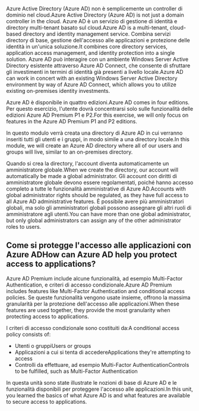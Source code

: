 <span data-ttu-id="cdcd0-101">Azure Active Directory (Azure AD) non è semplicemente un controller di dominio nel cloud.</span><span class="sxs-lookup"><span data-stu-id="cdcd0-101">Azure Active Directory (Azure AD) is not just a domain controller in the cloud.</span></span> <span data-ttu-id="cdcd0-102">Azure AD è un servizio di gestione di identità e directory multi-tenant basato sul cloud.</span><span class="sxs-lookup"><span data-stu-id="cdcd0-102">Azure AD is a multi-tenant, cloud-based directory and identity management service.</span></span> <span data-ttu-id="cdcd0-103">Combina servizi directory di base, gestione dell'accesso alle applicazioni e protezione delle identità in un'unica soluzione.</span><span class="sxs-lookup"><span data-stu-id="cdcd0-103">It combines core directory services, application access management, and identity protection into a single solution.</span></span> <span data-ttu-id="cdcd0-104">Azure AD può interagire con un ambiente Windows Server Active Directory esistente attraverso Azure AD Connect, che consente di sfruttare gli investimenti in termini di identità già presenti a livello locale.</span><span class="sxs-lookup"><span data-stu-id="cdcd0-104">Azure AD can work in concert with an existing Windows Server Active Directory environment by way of Azure AD Connect, which allows you to utilize existing on-premises identity investments.</span></span>

<span data-ttu-id="cdcd0-105">Azure AD è disponibile in quattro edizioni.</span><span class="sxs-lookup"><span data-stu-id="cdcd0-105">Azure AD comes in four editions.</span></span> <span data-ttu-id="cdcd0-106">Per questo esercizio, l'utente dovrà concentrarsi solo sulle funzionalità delle edizioni Azure AD Premium P1 e P2.</span><span class="sxs-lookup"><span data-stu-id="cdcd0-106">For this exercise, we will only focus on features in the Azure AD Premium P1 and P2 editions.</span></span>

<span data-ttu-id="cdcd0-107">In questo modulo verrà creata una directory di Azure AD in cui verranno inseriti tutti gli utenti e i gruppi, in modo simile a una directory locale.</span><span class="sxs-lookup"><span data-stu-id="cdcd0-107">In this module, we will create an Azure AD directory where all of our users and groups will live, similar to an on-premises directory.</span></span>

<span data-ttu-id="cdcd0-108">Quando si crea la directory, l'account diventa automaticamente un amministratore globale.</span><span class="sxs-lookup"><span data-stu-id="cdcd0-108">When we create the directory, our account will automatically be made a global administrator.</span></span> <span data-ttu-id="cdcd0-109">Gli account con diritti di amministratore globale devono essere regolamentati, poiché hanno accesso completo a tutte le funzionalità amministrative di Azure AD.</span><span class="sxs-lookup"><span data-stu-id="cdcd0-109">Accounts with global administrator rights should be regulated, as they have full access to all Azure AD administrative features.</span></span> <span data-ttu-id="cdcd0-110">È possibile avere più amministratori globali, ma solo gli amministratori globali possono assegnare gli altri ruoli di amministratore agli utenti.</span><span class="sxs-lookup"><span data-stu-id="cdcd0-110">You can have more than one global administrator, but only global administrators can assign any of the other administrator roles to users.</span></span>

## <a name="how-can-azure-ad-help-you-protect-access-to-applications"></a><span data-ttu-id="cdcd0-111">Come si protegge l'accesso alle applicazioni con Azure AD</span><span class="sxs-lookup"><span data-stu-id="cdcd0-111">How can Azure AD help you protect access to applications?</span></span>

<span data-ttu-id="cdcd0-112">Azure AD Premium include alcune funzionalità, ad esempio Multi-Factor Authentication, e criteri di accesso condizionale.</span><span class="sxs-lookup"><span data-stu-id="cdcd0-112">Azure AD Premium includes features like Multi-Factor Authentication and conditional access policies.</span></span> <span data-ttu-id="cdcd0-113">Se queste funzionalità vengono usate insieme, offrono la massima granularità per la protezione dell'accesso alle applicazioni.</span><span class="sxs-lookup"><span data-stu-id="cdcd0-113">When these features are used together, they provide the most granularity when protecting access to applications.</span></span>

<span data-ttu-id="cdcd0-114">I criteri di accesso condizionale sono costituiti da:</span><span class="sxs-lookup"><span data-stu-id="cdcd0-114">A conditional access policy consists of:</span></span>

- <span data-ttu-id="cdcd0-115">Utenti o gruppi</span><span class="sxs-lookup"><span data-stu-id="cdcd0-115">Users or groups</span></span>
- <span data-ttu-id="cdcd0-116">Applicazioni a cui si tenta di accedere</span><span class="sxs-lookup"><span data-stu-id="cdcd0-116">Applications they're attempting to access</span></span>
- <span data-ttu-id="cdcd0-117">Controlli da effettuare, ad esempio Multi-Factor Authentication</span><span class="sxs-lookup"><span data-stu-id="cdcd0-117">Controls to be fulfilled, such as Multi-Factor Authentication</span></span>

<span data-ttu-id="cdcd0-118">In questa unità sono state illustrate le nozioni di base di Azure AD e le funzionalità disponibili per proteggere l'accesso alle applicazioni.</span><span class="sxs-lookup"><span data-stu-id="cdcd0-118">In this unit, you learned the basics of what Azure AD is and what features are available to secure access to applications.</span></span>